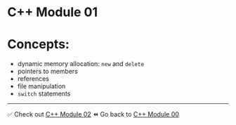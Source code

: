 # C++ Module 01
# Concepts:
- dynamic memory allocation: `new` and `delete`
- pointers to members
- references
- file manipulation
- `switch` statements

----
✅ Check out [C++ Module 02](https://github.com/ricvrdv/cpp-02)
⏪️ Go back to [C++ Module 00](https://github.com/ricvrdv/cpp-00)
